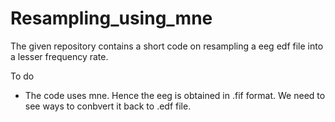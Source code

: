 # Resampling_using_mne

The given repository contains a short code on resampling a eeg edf file into a lesser frequency rate.

To do
- The code uses mne. Hence the eeg is obtained in .fif format. 
  We need to see ways to conbvert it back to .edf file. 